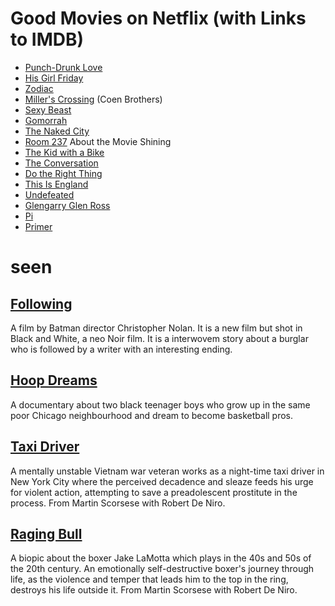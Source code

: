 # Good Movies on Netflix (with Links to IMDB)

- [Punch-Drunk Love](http://www.imdb.com/title/tt0272338/)
- [His Girl Friday](http://www.imdb.com/title/tt0032599/)
- [Zodiac](http://www.imdb.com/title/tt0443706/)
- [Miller's Crossing](http://www.imdb.com/title/tt0100150/) (Coen Brothers)
- [Sexy Beast](http://www.imdb.com/title/tt0203119/)
- [Gomorrah](http://www.imdb.com/title/tt0929425/)
- [The Naked City](http://www.imdb.com/title/tt0040636/)
- [Room 237](http://www.imdb.com/title/tt2085910/) About the Movie Shining
- [The Kid with a Bike](http://www.imdb.com/title/tt1827512/)
- [The Conversation](http://www.imdb.com/title/tt0071360/)
- [Do the Right Thing](http://www.imdb.com/title/tt0097216/)
- [This Is England](http://www.imdb.com/title/tt0480025/)
- [Undefeated](http://www.imdb.com/title/tt1860355/)
- [Glengarry Glen Ross](http://www.imdb.com/title/tt0104348/)
- [Pi](http://www.imdb.com/title/tt0138704/)
- [Primer](http://www.imdb.com/title/tt0390384/)

# seen

## [Following](http://www.imdb.com/title/tt0154506/)

A film by Batman director Christopher Nolan. It is a new film but shot in Black and White, a neo Noir film. It is a interwovem story about a burglar who is followed by a writer with an interesting ending.

## [Hoop Dreams](http://www.imdb.com/title/tt0110057/)

A documentary about two black teenager boys who grow up in the same poor Chicago neighbourhood and dream to become basketball pros.

## [Taxi Driver](http://www.imdb.com/title/tt0075314/)

A mentally unstable Vietnam war veteran works as a night-time taxi driver in New York City where the perceived decadence and sleaze feeds his urge for violent action, attempting to save a preadolescent prostitute in the process.
From Martin Scorsese with Robert De Niro.

## [Raging Bull](http://www.imdb.com/title/tt0081398/)

A biopic about the boxer Jake LaMotta which plays in the 40s and 50s of the 20th century. An emotionally self-destructive boxer's journey through life, as the violence and temper that leads him to the top in the ring, destroys his life outside it.
From Martin Scorsese with Robert De Niro.
